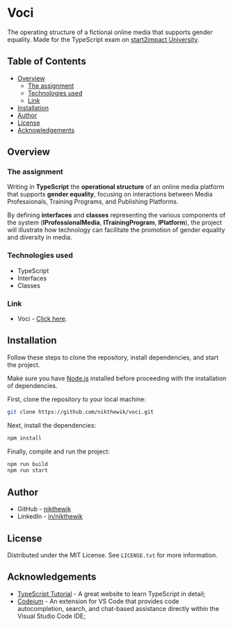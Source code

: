 # Voci

The operating structure of a fictional online media that supports gender equality. Made for the TypeScript exam on [start2impact University](https://www.start2impact.it/).

## Table of Contents

- [Overview](#overview)
  - [The assignment](#the-assignment)
  - [Technologies used](#technologies-used)
  - [Link](#link)
- [Installation](#installation)
- [Author](#author)
- [License](#license)
- [Acknowledgements](#acknowledgements)

## Overview

### The assignment

Writing in **TypeScript** the **operational structure** of an online media platform that supports **gender equality**, focusing on interactions between Media Professionals, Training Programs, and Publishing Platforms.

By defining **interfaces** and **classes** representing the various components of the system (**IProfessionalMedia**, **ITrainingProgram**, **IPlatform**), the project will illustrate how technology can facilitate the promotion of gender equality and diversity in media.

### Technologies used

- TypeScript
- Interfaces
- Classes

### Link

- Voci - [Click here](https://codepen.io/nikthewik/pen/zYQaWpW).

## Installation

Follow these steps to clone the repository, install dependencies, and start the project.

Make sure you have [Node.js](https://nodejs.org/) installed before proceeding with the installation of dependencies.

First, clone the repository to your local machine:

```bash
git clone https://github.com/nikthewik/voci.git
```

Next, install the dependencies:

```bash
npm install
```

Finally, compile and run the project:

```bash
npm run build
npm run start
```

## Author

- GitHub - [nikthewik](https://github.com/nikthewik)
- LinkedIn - [in/nikthewik](https://linkedin.com/in/nikthewik)

## License

Distributed under the MIT License. See `LICENSE.txt` for more information.

## Acknowledgements

- [TypeScript Tutorial](https://www.typescripttutorial.net/) - A great website to learn TypeScript in detail;
- [Codeium](https://codeium.com/) - An extension for VS Code that provides code autocompletion, search, and chat-based assistance directly within the Visual Studio Code IDE;
